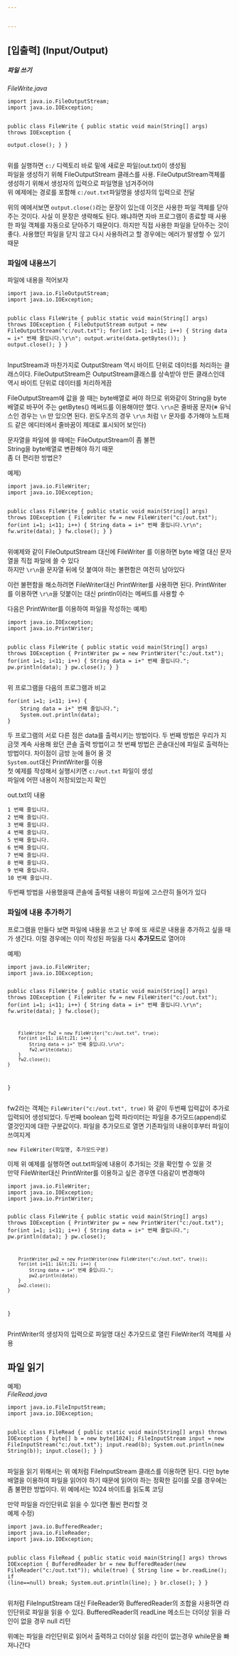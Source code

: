 ```yaml
---


---
```


<h2 id="입출력-inputoutput">[입출력] (Input/Output)</h2>
<h5 id="파일-쓰기">파일 쓰기</h5>
<p><em>FileWrite.java</em></p>
<pre><code>import java.io.FileOutputStream;
import java.io.IOException;

public class FileWrite {
    public static void main(String[] args) throws IOException {  
        output.close();
    }
}
</code></pre>
<p>위를 실행하면  <code>c:/</code>  디렉토리 바로 밑에 새로운 파일(out.txt)이 생성됨<br>
파일을 생성하기 위해 FileOutputStream 클래스를 사용. FileOutputStream객체를 생성하기 위해서 생성자의 입력으로 파일명을 넘겨주어야<br>
위 예제에는 경로를 포함해  <code>c:/out.txt</code>파일명을 생성자의 입력으로 전달</p>
<p>위의 예에서보면  <code>output.close()</code>라는 문장이 있는데 이것은 사용한 파일 객체를 닫아주는 것이다. 사실 이 문장은 생략해도 된다. 왜냐하면 자바 프로그램이 종료할 때 사용한 파일 객체를 자동으로 닫아주기 때문이다. 하지만 직접 사용한 파일을 닫아주는 것이 좋다. 사용했던 파일을 닫지 않고 다시 사용하려고 할 경우에는 에러가 발생할 수 있기 때문</p>
<h3 id="파일에-내용쓰기">파일에 내용쓰기</h3>
<p>파일에 내용을 적어보자</p>
<pre><code>import java.io.FileOutputStream;
import java.io.IOException;

public class FileWrite {
    public static void main(String[] args) throws IOException {
        FileOutputStream output = new FileOutputStream("c:/out.txt");
        for(int i=1; i&lt;11; i++) {
            String data = i+" 번째 줄입니다.\r\n";
            output.write(data.getBytes());
        }
        output.close();
    }
}
</code></pre>
<p>InputStream과 마찬가지로 OutputStream 역시 바이트 단위로 데이터를 처리하는 클래스이다. FileOutputStream은 OutputStream클래스를 상속받아 만든 클래스인데 역시 바이트 단위로 데이터를 처리하게끔</p>
<p>FileOutputStream에 값을 쓸 때는 byte배열로 써야 하므로 위와같이 String을 byte배열로 바꾸어 주는 getBytes() 메써드를 이용해야만 했다.  <code>\r\n</code>은 줄바꿈 문자(※ 유닉스인 경우는  <code>\n</code>  만 있으면 된다. 윈도우즈의 경우  <code>\r\n</code>  처럼  <code>\r</code>  문자를 추가해야 노트패드 같은 에디터에서 줄바꿈이 제대로 표시되어 보인다)</p>
<p>문자열을 파일에 쓸 때에는 FileOutputStream이 좀 불편<br>
String을 byte배열로 변환해야 하기 때문<br>
좀 더 편리한 방법은?</p>
<p>예제)</p>
<pre><code>import java.io.FileWriter;
import java.io.IOException;

public class FileWrite {
    public static void main(String[] args) throws IOException {
        FileWriter fw = new FileWriter("c:/out.txt");
        for(int i=1; i&lt;11; i++) {
            String data = i+" 번째 줄입니다.\r\n";
            fw.write(data);
        }
        fw.close();
    }
}
</code></pre>
<p>위예제와 같이 FileOutputStream 대신에 FileWriter 를 이용하면 byte 배열 대신 문자열을 직접 파일에 쓸 수 있다<br>
하지만  <code>\r\n</code>을 문자열 뒤에 덧 붙여야 하는 불편함은 여전히 남아있다</p>
<p>이런 불편함을 해소하려면 FileWriter대신 PrintWriter를 사용하면 된다. PrintWriter를 이용하면  <code>\r\n</code>을 덧붙이는 대신 println이라는 메써드를 사용할 수</p>
<p>다음은 PrintWriter를 이용하여 파일을 작성하는 예제)</p>
<pre><code>import java.io.IOException;
import java.io.PrintWriter;

public class FileWrite {
    public static void main(String[] args) throws IOException {
        PrintWriter pw = new PrintWriter("c:/out.txt");
        for(int i=1; i&lt;11; i++) {
            String data = i+" 번째 줄입니다.";
            pw.println(data);
        }
        pw.close();
    }
}
</code></pre>
<p>위 프로그램을 다음의 프로그램과 비교</p>
<pre><code>for(int i=1; i&lt;11; i++) {
    String data = i+" 번째 줄입니다.";
    System.out.println(data);
}
</code></pre>
<p>두 프로그램의 서로 다른 점은 data를 출력시키는 방법이다. 두 번째 방법은 우리가 지금껏 계속 사용해 왔던 콘솔 출력 방법이고 첫 번째 방법은 콘솔대신에 파일로 출력하는 방법이다. 차이점이 금방 눈에 들어 올 것<br>
<code>System.out</code>대신 PrintWriter를 이용<br>
첫 예제를 작성해서 실행시키면  <code>c:/out.txt</code>  파일이 생성<br>
파일에 어떤 내용이 저장되었는지 확인</p>
<p>out.txt의 내용</p>
<pre><code>1 번째 줄입니다.
2 번째 줄입니다.
3 번째 줄입니다.
4 번째 줄입니다.
5 번째 줄입니다.
6 번째 줄입니다.
7 번째 줄입니다.
8 번째 줄입니다.
9 번째 줄입니다.
10 번째 줄입니다.
</code></pre>
<p>두번째 방법을 사용했을때 콘솔에 출력될 내용이 파일에 고스란히 들어가 있다</p>
<h3 id="파일에-내용-추가하기">파일에 내용 추가하기</h3>
<p>프로그램을 만들다 보면 파일에 내용을 쓰고 난 후에 또 새로운 내용을 추가하고 싶을 때가 생긴다. 이럴 경우에는 이미 작성된 파일을 다시  <strong>추가모드</strong>로 열어야</p>
<p>예제)</p>
<pre><code>import java.io.FileWriter;
import java.io.IOException;

public class FileWrite {
    public static void main(String[] args) throws IOException {
        FileWriter fw = new FileWriter("c:/out.txt");
        for(int i=1; i&lt;11; i++) {
            String data = i+" 번째 줄입니다.\r\n";
            fw.write(data);
        }
        fw.close();

        FileWriter fw2 = new FileWriter("c:/out.txt", true);
        for(int i=11; i&lt;21; i++) {
            String data = i+" 번째 줄입니다.\r\n";
            fw2.write(data);
        }
        fw2.close();
    }
}
</code></pre>
<p>fw2라는 객체는  <code>FileWriter("c:/out.txt", true)</code>  와 같이 두번째 입력값이 추가로 입력되어 생성되었다. 두번째 boolean 입력 파라미터는 파일을 추가모드(append)로 열것인지에 대한 구분값이다. 파일을 추가모드로 열면 기존파일의 내용이후부터 파일이 쓰여지게</p>
<pre><code>new FileWriter(파일명, 추가모드구분)
</code></pre>
<p>이제 위 예제를 실행하면 out.txt파일에 내용이 추가되는 것을 확인할 수 있을 것<br>
만약 FileWriter대신 PrintWriter를 이용하고 싶은 경우엔 다음같이 변경해야</p>
<pre><code>import java.io.FileWriter;
import java.io.IOException;
import java.io.PrintWriter;

public class FileWrite {
    public static void main(String[] args) throws IOException {
        PrintWriter pw = new PrintWriter("c:/out.txt");
        for(int i=1; i&lt;11; i++) {
            String data = i+" 번째 줄입니다.";
            pw.println(data);
        }
        pw.close();


        PrintWriter pw2 = new PrintWriter(new FileWriter("c:/out.txt", true));
        for(int i=11; i&lt;21; i++) {
            String data = i+" 번째 줄입니다.";
            pw2.println(data);
        }
        pw2.close();
    }
}
</code></pre>
<p>PrintWriter의 생성자의 입력으로 파일명 대신 추가모드로 열린 FileWriter의 객체를 사용</p>
<h2 id="파일-읽기">파일 읽기</h2>
<p>예제)<br>
<em>FileRead.java</em></p>
<pre><code>import java.io.FileInputStream;
import java.io.IOException;

public class FileRead {
    public static void main(String[] args) throws IOException {
        byte[] b = new byte[1024];
        FileInputStream input = new FileInputStream("c:/out.txt");
        input.read(b);
        System.out.println(new String(b));
        input.close();
    }
}
</code></pre>
<p>파일을 읽기 위해서는 위 예처럼 FileInputStream 클래스를 이용하면 된다. 다만 byte 배열을 이용하여 파일을 읽어야 하기 때문에 읽어야 하는 정확한 길이를 모를 경우에는 좀 불편한 방법이다. 위 예에서는 1024 바이트를 읽도록 코딩</p>
<p>만약 파일을 라인단위로 읽을 수 있다면 훨씬 편리할 것<br>
예제 수정)</p>
<pre><code>import java.io.BufferedReader;
import java.io.FileReader;
import java.io.IOException;

public class FileRead {
    public static void main(String[] args) throws IOException {
        BufferedReader br = new BufferedReader(new FileReader("c:/out.txt"));
        while(true) {
            String line = br.readLine();
            if (line==null) break;
            System.out.println(line);
        }
        br.close();
    }
}
</code></pre>
<p>위처럼 FileInputStream 대신 FileReader와 BufferedReader의 조합을 사용하면 라인단위로 파일을 읽을 수 있다. BufferedReader의 readLine 메소드는 더이상 읽을 라인이 없을 경우 null 리턴</p>
<p>위예는 파일을 라인단위로 읽어서 출력하고 더이상 읽을 라인이 없는경우 while문을 빠져나간다</p>

